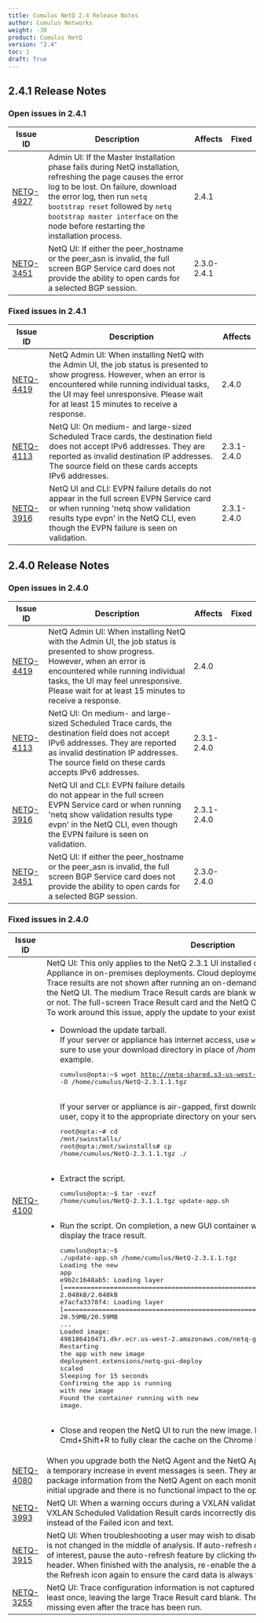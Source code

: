 ```yaml
---
title: Cumulus NetQ 2.4 Release Notes
author: Cumulus Networks
weight: -30
product: Cumulus NetQ
version: "2.4"
toc: 1
draft: True
---
```



## 2.4.1 Release Notes
### Open issues in 2.4.1

|  Issue ID 	|   Description	|   Affects	|   Fixed |
|---	        |---	        |---	    |---	                |
| <a name="NETQ-4927"></a> [NETQ-4927](#NETQ-4927) <a name="NETQ-4927"></a> | Admin UI: If the Master Installation phase fails during NetQ installation, refreshing the page causes the error log to be lost. On failure, download the error log, then run `netq bootstrap reset` followed by `netq bootstrap master interface` on the node before restarting the installation process. | 2.4.1 | |
| <a name="NETQ-3451"></a> [NETQ-3451](#NETQ-3451) <a name="NETQ-3451"></a> | NetQ UI: If either the peer_hostname or the peer_asn is invalid, the full screen BGP Service card does not provide the ability to open cards for a selected BGP session. | 2.3.0-2.4.1 | |

### Fixed issues in 2.4.1
|  Issue ID 	|   Description	|   Affects	|
|---	        |---	        |---	    |
| <a name="NETQ-4419"></a> [NETQ-4419](#NETQ-4419) | NetQ Admin UI: When installing NetQ with the Admin UI, the job status is presented to show progress. However, when an error is encountered while running individual tasks, the UI may feel unresponsive. Please wait for at least 15 minutes to receive a response. | 2.4.0 | |
| <a name="NETQ-4113"></a> [NETQ-4113](#NETQ-4113) | NetQ UI: On medium- and large-sized Scheduled Trace cards, the destination field does not accept IPv6 addresses. They are reported as invalid destination IP addresses. The source field on these cards accepts IPv6 addresses. | 2.3.1-2.4.0 | |
| <a name="NETQ-3916"></a> [NETQ-3916](#NETQ-3916) | NetQ UI and CLI: EVPN failure details do not appear in the full screen EVPN Service card or when running 'netq show validation results type evpn' in the NetQ CLI, even though the EVPN failure is seen on validation. | 2.3.1-2.4.0 | |

## 2.4.0 Release Notes
### Open issues in 2.4.0

|  Issue ID 	|   Description	|   Affects	|   Fixed |
|---	        |---	        |---	    |---	                |
| <a name="NETQ-4419"></a> [NETQ-4419](#NETQ-4419) <a name="NETQ-4419"></a> | NetQ Admin UI: When installing NetQ with the Admin UI, the job status is presented to show progress. However, when an error is encountered while running individual tasks, the UI may feel unresponsive. Please wait for at least 15 minutes to receive a response. | 2.4.0 | |
| <a name="NETQ-4113"></a> [NETQ-4113](#NETQ-4113) <a name="NETQ-4113"></a> | NetQ UI: On medium- and large-sized Scheduled Trace cards, the destination field does not accept IPv6 addresses. They are reported as invalid destination IP addresses. The source field on these cards accepts IPv6 addresses. | 2.3.1-2.4.0 | |
| <a name="NETQ-3916"></a> [NETQ-3916](#NETQ-3916) <a name="NETQ-3916"></a> | NetQ UI and CLI: EVPN failure details do not appear in the full screen EVPN Service card or when running 'netq show validation results type evpn' in the NetQ CLI, even though the EVPN failure is seen on validation. | 2.3.1-2.4.0 | |
| <a name="NETQ-3451"></a> [NETQ-3451](#NETQ-3451) <a name="NETQ-3451"></a> | NetQ UI: If either the peer_hostname or the peer_asn is invalid, the full screen BGP Service card does not provide the ability to open cards for a selected BGP session. | 2.3.0-2.4.0 | |

### Fixed issues in 2.4.0
|  Issue ID 	|   Description	|   Affects	|
|---	        |---	        |---	    |
| <a name="NETQ-4100"></a> [NETQ-4100](#NETQ-4100) | NetQ UI: This only applies to the NetQ 2.3.1 UI installed on the NetQ Server or NetQ Appliance in on-premises deployments. Cloud deployments are not impacted by this bug. Trace results are not shown after running an on-demand or scheduled trace request in the NetQ UI. The medium Trace Result cards are blank whether the trace was successful or not. The full-screen Trace Result card and the NetQ CLI show the results correctly.<br/>To work around this issue, apply the update to your existing 2.3.1 build as follows:<ul>	<li>Download the update tarball.<br/>If your server or appliance has internet access, use `wget` to perform the download. Be sure to use your download directory in place of <em>/home/cumulus</em> indicated in this example.<br /><pre>cumulus&#64;opta:~$ wget http://netq-shared.s3-us-west-2.amazonaws.com/NetQ-2.3.1.1.tgz -O /home/cumulus/NetQ-2.3.1.1.tgz<br /></pre><br />If your server or appliance is air-gapped, first download the tarball and then, as a root user, copy it to the appropriate directory on your server or appliance.<br /><pre>root&#64;opta:~# cd /mnt/swinstalls/<br />root&#64;opta:/mnt/swinstalls# cp /home/cumulus/NetQ-2.3.1.1.tgz ./ <br /></pre><br /></li>	<li>Extract the script.<br /><pre>cumulus&#64;opta:~$ tar -xvzf /home/cumulus/NetQ-2.3.1.1.tgz update-app.sh<br /></pre><br /></li>	<li>Run the script. On completion, a new GUI container will be running and the card will display the trace result.<br /><pre>cumulus&#64;opta:~$ ./update-app.sh /home/cumulus/NetQ-2.3.1.1.tgz<br />Loading the new app<br />e9b2c1648ab5: Loading layer &#91;==================================================>&#93;  2.048kB/2.048kB<br />e7acfa3378f4: Loading layer &#91;==================================================>&#93;  20.59MB/20.59MB<br />...<br />Loaded image: 498186410471.dkr.ecr.us-west-2.amazonaws.com/netq-gui:2.3.1<br />Restarting the app with new image<br />deployment.extensions/netq-gui-deploy scaled<br />Sleeping for 15 seconds<br />Confirming the app is running with new image<br />Found the container running with new image.<br /></pre><br /></li>	<li>Close and reopen the NetQ UI to run the new image. <b>Note</b>: You may need to press Cmd+Shift+R to fully clear the cache on the Chrome browser.</li></ul> | 2.3.1 | |
| <a name="NETQ-4080"></a> [NETQ-4080](#NETQ-4080) | When you upgrade both the NetQ Agent and the NetQ Apps in on-premises deployments, a temporary increase in event messages is seen. They are the result of collecting package information from the NetQ Agent on each monitored node. This only happens on initial upgrade and there is no functional impact to the operation of the NetQ software. | 2.3.1 | |
| <a name="NETQ-3993"></a> [NETQ-3993](#NETQ-3993) | NetQ UI: When a warning occurs during a VXLAN validation, the small, medium, and large VXLAN Scheduled Validation Result cards incorrectly display the text of the warning instead of the Failed icon and text. | 2.3.1 | |
| <a name="NETQ-3915"></a> [NETQ-3915](#NETQ-3915) | NetQ UI: When troubleshooting a user may wish to disable auto-refresh so that the data is not changed in the middle of analysis. If auto-refresh causes any state loss on the card of interest, pause the auto-refresh feature by clicking the Refresh icon in the workbench header. When finished with the analysis, re-enable the auto-refresh feature by clicking the Refresh icon again to ensure the card data is always the most recent available. | 2.3.1 | |
| <a name="NETQ-3255"></a> [NETQ-3255](#NETQ-3255) | NetQ UI: Trace configuration information is not captured until the trace has been run at least once, leaving the large Trace Result card blank. The schedule information remains missing even after the trace has been run. | 2.2.2-2.3.1 | |

